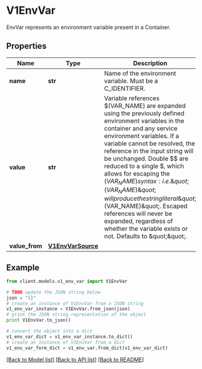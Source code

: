 # V1EnvVar

EnvVar represents an environment variable present in a Container.

## Properties
Name | Type | Description | Notes
------------ | ------------- | ------------- | -------------
**name** | **str** | Name of the environment variable. Must be a C_IDENTIFIER. | 
**value** | **str** | Variable references $(VAR_NAME) are expanded using the previously defined environment variables in the container and any service environment variables. If a variable cannot be resolved, the reference in the input string will be unchanged. Double $$ are reduced to a single $, which allows for escaping the $(VAR_NAME) syntax: i.e. \&quot;$$(VAR_NAME)\&quot; will produce the string literal \&quot;$(VAR_NAME)\&quot;. Escaped references will never be expanded, regardless of whether the variable exists or not. Defaults to \&quot;\&quot;. | [optional] 
**value_from** | [**V1EnvVarSource**](V1EnvVarSource.md) |  | [optional] 

## Example

```python
from client.models.v1_env_var import V1EnvVar

# TODO update the JSON string below
json = "{}"
# create an instance of V1EnvVar from a JSON string
v1_env_var_instance = V1EnvVar.from_json(json)
# print the JSON string representation of the object
print V1EnvVar.to_json()

# convert the object into a dict
v1_env_var_dict = v1_env_var_instance.to_dict()
# create an instance of V1EnvVar from a dict
v1_env_var_form_dict = v1_env_var.from_dict(v1_env_var_dict)
```
[[Back to Model list]](../README.md#documentation-for-models) [[Back to API list]](../README.md#documentation-for-api-endpoints) [[Back to README]](../README.md)



